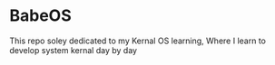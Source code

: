 # BabeOS

<p>This repo soley dedicated to my Kernal OS learning, Where I learn to develop system kernal day by day </p>